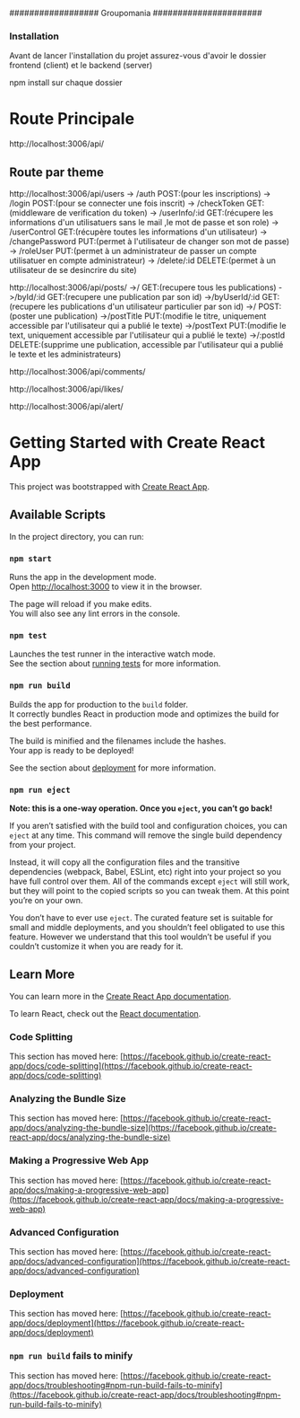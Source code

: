 ################## Groupomania ######################

### Installation ###

Avant de lancer l'installation du projet assurez-vous d'avoir le dossier frontend (client) et le backend (server)

npm install sur chaque dossier


# Route Principale #####

http://localhost:3006/api/

## Route par theme #####

http://localhost:3006/api/users     -> /auth POST:(pour les inscriptions)
                                    -> /login POST:(pour se connecter une fois inscrit)
                                    -> /checkToken GET:(middleware de verification du token)
                                    -> /userInfo/:id GET:(récupere les informations d'un utilisatuers sans le mail ,le mot de passe et son role)
                                    -> /userControl GET:(récupère toutes les informations d'un utilisateur)
                                    -> /changePassword PUT:(permet à l'utilisateur de changer son mot de passe)
                                    -> /roleUser PUT:(permet à un administrateur de passer un compte utilisatuer en compte administrateur)
                                    -> /delete/:id DELETE:(permet à un utilisateur de se desincrire du site)


http://localhost:3006/api/posts/    ->/ GET:(recupere tous les publications)
                                    ->/byId/:id GET:(recupere une publication par son id)
                                    ->/byUserId/:id GET:(recupere les publications d'un utilisateur particulier par son id)
                                    ->/ POST:(poster une publication)
                                    ->/postTitle PUT:(modifie le titre, uniquement accessible par l'utilisateur qui a publié le texte)
                                    ->/postText PUT:(modifie le text, uniquement accessible par l'utilisateur qui a publié le texte)
                                    ->/:postId DELETE:(supprime une publication, accessible par l'utilisateur qui a publié le texte et les administrateurs)



http://localhost:3006/api/comments/



http://localhost:3006/api/likes/


http://localhost:3006/api/alert/ 



# Getting Started with Create React App

This project was bootstrapped with [Create React App](https://github.com/facebook/create-react-app).

## Available Scripts

In the project directory, you can run:

### `npm start`

Runs the app in the development mode.\
Open [http://localhost:3000](http://localhost:3000) to view it in the browser.

The page will reload if you make edits.\
You will also see any lint errors in the console.

### `npm test`

Launches the test runner in the interactive watch mode.\
See the section about [running tests](https://facebook.github.io/create-react-app/docs/running-tests) for more information.

### `npm run build`

Builds the app for production to the `build` folder.\
It correctly bundles React in production mode and optimizes the build for the best performance.

The build is minified and the filenames include the hashes.\
Your app is ready to be deployed!

See the section about [deployment](https://facebook.github.io/create-react-app/docs/deployment) for more information.

### `npm run eject`

**Note: this is a one-way operation. Once you `eject`, you can’t go back!**

If you aren’t satisfied with the build tool and configuration choices, you can `eject` at any time. This command will remove the single build dependency from your project.

Instead, it will copy all the configuration files and the transitive dependencies (webpack, Babel, ESLint, etc) right into your project so you have full control over them. All of the commands except `eject` will still work, but they will point to the copied scripts so you can tweak them. At this point you’re on your own.

You don’t have to ever use `eject`. The curated feature set is suitable for small and middle deployments, and you shouldn’t feel obligated to use this feature. However we understand that this tool wouldn’t be useful if you couldn’t customize it when you are ready for it.

## Learn More

You can learn more in the [Create React App documentation](https://facebook.github.io/create-react-app/docs/getting-started).

To learn React, check out the [React documentation](https://reactjs.org/).

### Code Splitting

This section has moved here: [https://facebook.github.io/create-react-app/docs/code-splitting](https://facebook.github.io/create-react-app/docs/code-splitting)

### Analyzing the Bundle Size

This section has moved here: [https://facebook.github.io/create-react-app/docs/analyzing-the-bundle-size](https://facebook.github.io/create-react-app/docs/analyzing-the-bundle-size)

### Making a Progressive Web App

This section has moved here: [https://facebook.github.io/create-react-app/docs/making-a-progressive-web-app](https://facebook.github.io/create-react-app/docs/making-a-progressive-web-app)

### Advanced Configuration

This section has moved here: [https://facebook.github.io/create-react-app/docs/advanced-configuration](https://facebook.github.io/create-react-app/docs/advanced-configuration)

### Deployment

This section has moved here: [https://facebook.github.io/create-react-app/docs/deployment](https://facebook.github.io/create-react-app/docs/deployment)

### `npm run build` fails to minify

This section has moved here: [https://facebook.github.io/create-react-app/docs/troubleshooting#npm-run-build-fails-to-minify](https://facebook.github.io/create-react-app/docs/troubleshooting#npm-run-build-fails-to-minify)

